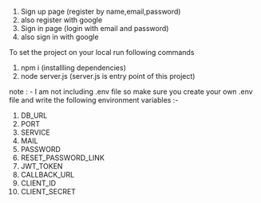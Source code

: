 1. Sign up page (register by name,email,password)
2. also register with google
3. Sign in page (login with email and password)
4. also sign in with google

To set the project on your local run following commands

1. npm i (installling dependencies)
2. node server.js (server.js is entry point of this project)

note : - I am not including .env file so make sure you create your own .env file and write the following environment variables :-

1. DB_URL
2. PORT
3. SERVICE
4. MAIL
5. PASSWORD
6. RESET_PASSWORD_LINK
7. JWT_TOKEN
8. CALLBACK_URL
9. CLIENT_ID
10. CLIENT_SECRET
